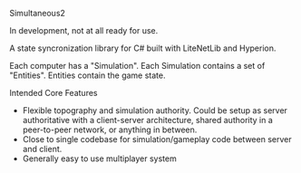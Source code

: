 Simultaneous2

In development, not at all ready for use.

A state syncronization library for C# built with LiteNetLib and Hyperion.

Each computer has a "Simulation". Each Simulation contains a set of "Entities". Entities contain the game state.

Intended Core Features
- Flexible topography and simulation authority. Could be setup as server authoritative with a client-server architecture, shared authority in a peer-to-peer network, or anything in between.
- Close to single codebase for simulation/gameplay code between server and client.
- Generally easy to use multiplayer system
